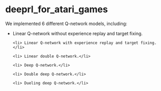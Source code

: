# deeprl_for_atari_games
We implemented 6 different Q-network models, including:

<ul>
    <li> Linear Q-network without experience replay and target fixing. </li>
    
    <li> Linear Q-network with experience replay and target fixing.</li>
    
    <li> Linear double Q-network.</li>
    
    <li> Deep Q-network.</li>
    
    <li> Double deep Q-network.</li>
    
    <li> Dueling deep Q-network.</li>
</ul>

